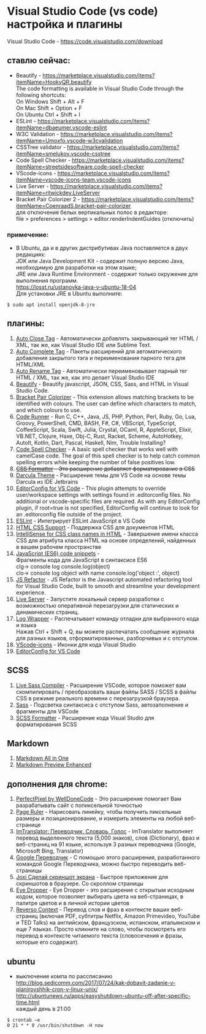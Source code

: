 # Visual Studio Code (vs code) настройка и плагины
Visual Studio Code - https://code.visualstudio.com/download 

## ставлю сейчас:
- Beautify - https://marketplace.visualstudio.com/items?itemName=HookyQR.beautify <br>
 The code formatting is available in Visual Studio Code through the following shortcuts: <br>
 On Windows Shift + Alt + F <br>
 On Mac Shift + Option + F <br>
 On Ubuntu Ctrl + Shift + I 
- ESLint - https://marketplace.visualstudio.com/items?itemName=dbaeumer.vscode-eslint
- W3C Validation - https://marketplace.visualstudio.com/items?itemName=Umoxfo.vscode-w3cvalidation
- CSSTree validator - https://marketplace.visualstudio.com/items?itemName=smelukov.vscode-csstree 
- Code Spell Checker - https://marketplace.visualstudio.com/items?itemName=streetsidesoftware.code-spell-checker
- VScode-icons - https://marketplace.visualstudio.com/items?itemName=vscode-icons-team.vscode-icons
- Live Server - https://marketplace.visualstudio.com/items?itemName=ritwickdey.LiveServer
- Bracket Pair Colorizer 2 - https://marketplace.visualstudio.com/items?itemName=CoenraadS.bracket-pair-colorizer   
для отключения белых вертикальных полос в редакторе:   
file > preferences > settings > editor.renderIndentGuides (отключить)

### примечение:
- В Ubuntu, да и в других дистрибутивах Java поставляется в двух редакциях:   
JDK или Java Development Kit - содержит полную версию Java, необходимую для разработки на этом языке;   
JRE или Java Runtime Environment - содержит только окружение для выполнения программ.   
https://losst.ru/ustanovka-java-v-ubuntu-18-04   
Для установки JRE в Ubuntu выполните: 
```
$ sudo apt install openjdk-8-jre
```   

## плагины:
1. [Auto Close Tag](https://marketplace.visualstudio.com/items?itemName=formulahendry.auto-close-tag) - Автоматически добавлять закрывающий тег HTML / XML, так же, как Visual Studio IDE или Sublime Text. 
0. [Auto Complete Tag](https://marketplace.visualstudio.com/items?itemName=formulahendry.auto-complete-tag) - Пакеты расширений для автоматического добавления закрытого тэга и переименования парного тега для HTML/XML
0. [Auto Rename Tag](https://marketplace.visualstudio.com/items?itemName=formulahendry.auto-rename-tag) - Автоматически переименовывает парный тег HTML / XML, так же, как это делает Visual Studio IDE 
0. [Beautify](https://marketplace.visualstudio.com/items?itemName=HookyQR.beautify) - Beautify javascript, JSON, CSS, Sass, and HTML in Visual Studio Code.
0. [Bracket Pair Colorizer](https://marketplace.visualstudio.com/items?itemName=CoenraadS.bracket-pair-colorizer) - This extension allows matching brackets to be identified with colours. The user can define which characters to match, and which colours to use.
0. [Code Runner](https://marketplace.visualstudio.com/items?itemName=formulahendry.code-runner) - Run C, C++, Java, JS, PHP, Python, Perl, Ruby, Go, Lua, Groovy, PowerShell, CMD, BASH, F#, C#, VBScript, TypeScript, CoffeeScript, Scala, Swift, Julia, Crystal, OCaml, R, AppleScript, Elixir, VB.NET, Clojure, Haxe, Obj-C, Rust, Racket, Scheme, AutoHotkey, AutoIt, Kotlin, Dart, Pascal, Haskell, Nim,
Trouble Installing?
0. [Code Spell Checker](https://marketplace.visualstudio.com/items?itemName=streetsidesoftware.code-spell-checker) - A basic spell checker that works well with camelCase code.
The goal of this spell checker is to help catch common spelling errors while keeping the number of false positives low.
0. ~~[CSS Formatter](https://marketplace.visualstudio.com/items?itemName=aeschli.vscode-css-formatter) - 
Это расширение добавляет форматирование в CSS~~
0. [Darcula Theme](https://marketplace.visualstudio.com/items?itemName=rokoroku.vscode-theme-darcula) - Расширение темы для VS Code на основе темы Darcula из IDE Jetbrains 
0. [EditorConfig for VS Code](https://marketplace.visualstudio.com/items?itemName=EditorConfig.EditorConfig) - This plugin attempts to override user/workspace settings with settings found in .editorconfig files. No additional or vscode-specific files are required. As with any EditorConfig plugin, if root=true is not specified, EditorConfig will continue to look for an .editorconfig file outside of the project.
1. [ESLint](https://marketplace.visualstudio.com/items?itemName=dbaeumer.vscode-eslint) - Интегрирует ESLint JavaScript в VS Code 
0. [HTML CSS Support](https://marketplace.visualstudio.com/items?itemName=ecmel.vscode-html-css) - Поддержка CSS для документов HTML 
0. [IntelliSense for CSS class names in HTML](https://marketplace.visualstudio.com/items?itemName=Zignd.html-css-class-completion) - Завершение имени класса CSS для атрибута класса HTML на основе определений, найденных в вашем рабочем пространстве 
0. [JavaScript (ES6) code snippets](https://marketplace.visualstudio.com/items?itemName=xabikos.JavaScriptSnippets) -    
Фрагменты кода для JavaScript в синтаксисе ES6     
clg→	console log console.log(object)     
clo→	console log object with name console.log('object :', object)   
0. [JS Refactor](https://marketplace.visualstudio.com/items?itemName=cmstead.jsrefactor) - JS Refactor is the Javascript automated refactoring tool for Visual Studio Code, built to smooth and streamline your development experience. 
0. [Live Server](https://marketplace.visualstudio.com/items?itemName=ritwickdey.LiveServer) - Запустите локальный сервер разработки с возможностью оперативной перезагрузки для статических и динамических страниц. 
0. [Log Wrapper](https://marketplace.visualstudio.com/items?itemName=chrisvltn.log-wrapper-for-vscode) - Распечатывает команду отладки для выбранного кода и языка    
Нажав Ctrl + Shift + Q, вы можете распечатать сообщение журнала для разных языков, отформатированных, разборчивых и с отступом.
0. [VScode-icons](https://marketplace.visualstudio.com/items?itemName=vscode-icons-team.vscode-icons) - Иконки для кода Visual Studio 
0. [EditorConfig for VS Code](https://marketplace.visualstudio.com/items?itemName=EditorConfig.EditorConfig)

## SCSS
1. [Live Sass Compiler](https://marketplace.visualstudio.com/items?itemName=ritwickdey.live-sass) - 
Расширение VSCode, которое поможет вам скомпилировать / преобразовать ваши файлы SASS / SCSS в файлы CSS в режиме реального времени с перезагрузкой браузера.
0. [Sass](https://marketplace.visualstudio.com/items?itemName=robinbentley.sass-indented) - Подсветка синтаксиса с отступом Sass, автозаполнение и фрагменты для VSCode
0. [SCSS Formatter](https://marketplace.visualstudio.com/items?itemName=sibiraj-s.vscode-scss-formatter) - 
Расширение кода Visual Studio для форматирования SCSS
## Markdown
1. [Markdown All in One](https://marketplace.visualstudio.com/items?itemName=yzhang.markdown-all-in-one)
0. [Markdown Preview Enhanced](https://marketplace.visualstudio.com/items?itemName=shd101wyy.markdown-preview-enhanced)

## дополнения для chrome:
1. [PerfectPixel by WellDoneCode](https://chrome.google.com/webstore/detail/perfectpixel-by-welldonec/dkaagdgjmgdmbnecmcefdhjekcoceebi) - Это расширение помогает Вам разрабатывать сайт с попиксельной точностью 
0. [Page Ruler](https://chrome.google.com/webstore/detail/page-ruler/emliamioobfffbgcfdchabfibonehkme) - 
Нарисовать линейку, чтобы получить пиксельные размеры и позиционирование, и измерить элементы на любой веб-странице 
0. [ImTranslator: Переводчик, Словарь, Голос](https://chrome.google.com/webstore/detail/imtranslator-translator-d/noaijdpnepcgjemiklgfkcfbkokogabh) - ImTranslator выполняет перевод выделенного текста (5,000 знаков), слов (Dictionary), фраз и веб-страниц на 91 языке, используя 3 разных переводчика (Google, Microsoft Bing, Translator) 
0. [Google Переводчик](https://chrome.google.com/webstore/detail/google-translate/aapbdbdomjkkjkaonfhkkikfgjllcleb) - 
С помощью этого расширения, разработанного командой Google Переводчика, можно быстро переводить веб-страницы 
0. [Joxi Сделай скриншот экрана](https://chrome.google.com/webstore/detail/joxi-full-page-screen-cap/jhcdlkgjiehgpnpolkbnmpffjodigbkb) - Быстрое приложение для скриншотов в браузере. Со скроллом страницы
0. [Eye Dropper](https://chrome.google.com/webstore/detail/eye-dropper/hmdcmlfkchdmnmnmheododdhjedfccka) - 
Eye Dropper - это расширение с открытым исходным кодом, которое позволяет выбирать цвета на веб-страницах, в палитре цветов и в личной истории цветов
0. [Reverso Context](https://chrome.google.com/webstore/detail/reverso-translate-in-cont/onhiacboedfinnofagfgoaanfedhmfab) - 
Перевод слов и фраз в контексте ваших веб-страниц (включая PDF, субтитры Netflix, Amazon Primevideo, YouTube и TED Talks) на английском,  французском, испанском, итальянском и еще 7 языках.
Просто кликните на слово, чтобы посмотреть его перевод в контексте читаемого текста  (словосечения и фразы, которые его содержат). 

## ubuntu
- выключение компа по рассписанию   
http://blog.sedicomm.com/2017/07/24/kak-dobavit-zadanie-v-planirovshhik-cron-v-linux-unix/   
http://ubuntunews.ru/apps/easyshutdown-ubuntu-off-after-specific-time.html   
каждый день в 21:00   
```
$ crontab –e   
0 21 * * 0 /usr/bin/shutdown -H now   
```
